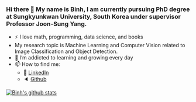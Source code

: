 ### Hi there 👋 My name is Binh, I am currently pursuing PhD degree at Sungkyunkwan University, South Korea under supervisor Professor Joon-Sung Yang.

- :zap: I love math, programming, data science, and books
- My research topic is Machine Learning and Computer Vision related to Image Classification and Object Detection.
- 🌱 I’m addicted to learning and growing every day
- 📫 How to find me: 
  - :office: [LinkedIn](https://www.linkedin.com/in/binh-nguyen-45a4a6b6/)
  - :speaker: [Github](https://github.com/beandkay)

[![Binh's github stats](https://github-readme-stats.vercel.app/api?username=beandkay&count_private=true&show_icons=true&theme=radical&hide_rank=false)](https://github.com/anuraghazra/github-readme-stats)
